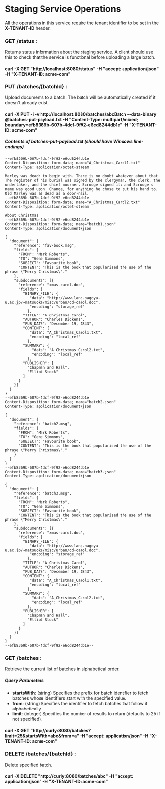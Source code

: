 # Staging Service Operations

All the operations in this service require the tenant identifier to be set in the **X-TENANT-ID** header.

### GET /status : 
Returns status information about the staging service. A client should use this to check that the service is functional before uploading a large batch.

#### curl -X GET "http://localhost:8080/status" -H "accept: application/json" -H "X-TENANT-ID: acme-com"

### PUT /batches/{batchId} : 
Upload documents to a batch. The batch will be automatically created if it doesn't already exist.

#### curl -X PUT -i -v  http://localhost:8080/batches/abcBatch --data-binary @batches-put-payload.txt -H "Content-Type: multipart/mixed; boundary=efb8369b-607b-4dcf-9f92-e6cd8244db1e" -H "X-TENANT-ID: acme-com"

##### Contents of batches-put-payload.txt (should have Windows line-endings)
```
--efb8369b-607b-4dcf-9f92-e6cd8244db1e
Content-Disposition: form-data; name="A_Christmas_Carol1.txt"
Content-Type: application/octet-stream

Marley was dead: to begin with. There is no doubt whatever about that. The register of his burial was signed by the clergyman, the clerk, the undertaker, and the chief mourner. Scrooge signed it: and Scrooge s name was good upon  Change, for anything he chose to put his hand to. Old Marley was as dead as a door-nail.
--efb8369b-607b-4dcf-9f92-e6cd8244db1e
Content-Disposition: form-data; name="A_Christmas_Carol2.txt"
Content-Type: application/octet-stream

About Christmas
--efb8369b-607b-4dcf-9f92-e6cd8244db1e
Content-Disposition: form-data; name="batch1.json"
Content-Type: application/document+json

{
  "document": {
    "reference": "fav-book.msg",
    "fields": {
      "FROM": "Mark Roberts",
      "TO": "Gene Simmons",
      "SUBJECT": "Favourite book",
      "CONTENT": "This is the book that popularised the use of the phrase \"Merry Christmas\"."
    },
    "subdocuments": [{
      "reference": "xmas-carol.doc",
      "fields": {
        "BINARY_FILE": {
           "data": "http://www.lang.nagoya-u.ac.jp/~matsuoka/misc/urban/cd-carol.doc",
           "encoding": "storage_ref"
          },
        "TITLE": "A Christmas Carol",
        "AUTHOR": "Charles Dickens",
        "PUB_DATE": "December 19, 1843",
        "CONTENT": {
           "data": "A_Christmas_Carol1.txt",
           "encoding": "local_ref"
          },
        "SUMMARY": {
            "data": "A_Christmas_Carol2.txt",
            "encoding": "local_ref"
          },
        "PUBLISHER": [
          "Chapman and Hall",
          "Elliot Stock"
        ]
      }
    }]
  }
}
--efb8369b-607b-4dcf-9f92-e6cd8244db1e
Content-Disposition: form-data; name="batch2.json"
Content-Type: application/document+json

{
  "document": {
    "reference": "batch2.msg",
    "fields": {
      "FROM": "Mark Roberts",
      "TO": "Gene Simmons",
      "SUBJECT": "Favourite book",
      "CONTENT": "This is the book that popularised the use of the phrase \"Merry Christmas\"."
    }
  }
}
--efb8369b-607b-4dcf-9f92-e6cd8244db1e
Content-Disposition: form-data; name="batch3.json"
Content-Type: application/document+json

{
  "document": {
    "reference": "batch3.msg",
    "fields": {
      "FROM": "Mark Roberts",
      "TO": "Gene Simmons",
      "SUBJECT": "Favourite book",
      "CONTENT": "This is the book that popularised the use of the phrase \"Merry Christmas\"."
    },
    "subdocuments": [{
      "reference": "xmas-carol.doc",
      "fields": {
        "BINARY_FILE": {
           "data": "http://www.lang.nagoya-u.ac.jp/~matsuoka/misc/urban/cd-carol.doc",
           "encoding": "storage_ref"
          },
        "TITLE": "A Christmas Carol",
        "AUTHOR": "Charles Dickens",
        "PUB_DATE": "December 19, 1843",
        "CONTENT": {
           "data": "A_Christmas_Carol1.txt",
           "encoding": "local_ref"
          },
        "SUMMARY": {
            "data": "A_Christmas_Carol2.txt",
            "encoding": "local_ref"
          },
        "PUBLISHER": [
          "Chapman and Hall",
          "Elliot Stock"
        ]
      }
    }]
  }
}
--efb8369b-607b-4dcf-9f92-e6cd8244db1e--

```

### GET /batches : 
Retrieve the current list of batches in alphabetical order.
##### Query Parameters
- **startsWith**: (string) Specifies the prefix for batch identifier to fetch batches whose identifiers start with the specified value.
- **from**: (string) Specifies the identifier to fetch batches that follow it alphabetically.
- **limit**: (integer) Specifies the number of results to return (defaults to 25 if not specified).

#### curl -X GET "http://curly:8080/batches?limit=25&startsWith=abc&from=a" -H "accept: application/json" -H "X-TENANT-ID: acme-com"

### DELETE /batches/{batchId} : 
Delete specified batch.

#### curl -X DELETE "http://curly:8080/batches/abc" -H "accept: application/json" -H "X-TENANT-ID: acme-com"
